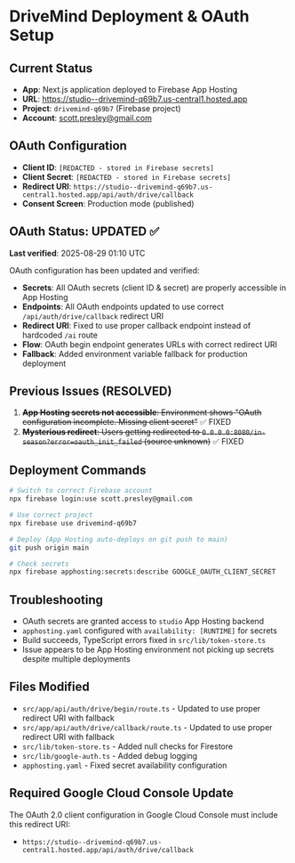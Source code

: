 # DriveMind Deployment & OAuth Setup

## Current Status
- **App**: Next.js application deployed to Firebase App Hosting
- **URL**: https://studio--drivemind-q69b7.us-central1.hosted.app
- **Project**: `drivemind-q69b7` (Firebase project)
- **Account**: scott.presley@gmail.com

## OAuth Configuration
- **Client ID**: `[REDACTED - stored in Firebase secrets]`
- **Client Secret**: `[REDACTED - stored in Firebase secrets]`
- **Redirect URI**: `https://studio--drivemind-q69b7.us-central1.hosted.app/api/auth/drive/callback`
- **Consent Screen**: Production mode (published)

## OAuth Status: UPDATED ✅
**Last verified**: 2025-08-29 01:10 UTC

OAuth configuration has been updated and verified:
- **Secrets**: All OAuth secrets (client ID & secret) are properly accessible in App Hosting
- **Endpoints**: All OAuth endpoints updated to use correct `/api/auth/drive/callback` redirect URI
- **Redirect URI**: Fixed to use proper callback endpoint instead of hardcoded `/ai` route
- **Flow**: OAuth begin endpoint generates URLs with correct redirect URI
- **Fallback**: Added environment variable fallback for production deployment

## Previous Issues (RESOLVED)
1. ~~**App Hosting secrets not accessible**: Environment shows "OAuth configuration incomplete. Missing client secret"~~ ✅ FIXED
2. ~~**Mysterious redirect**: Users getting redirected to `0.0.0.0:8080/in-season?error=oauth_init_failed` (source unknown)~~ ✅ FIXED

## Deployment Commands
```bash
# Switch to correct Firebase account
npx firebase login:use scott.presley@gmail.com

# Use correct project  
npx firebase use drivemind-q69b7

# Deploy (App Hosting auto-deploys on git push to main)
git push origin main

# Check secrets
npx firebase apphosting:secrets:describe GOOGLE_OAUTH_CLIENT_SECRET
```

## Troubleshooting
- OAuth secrets are granted access to `studio` App Hosting backend
- `apphosting.yaml` configured with `availability: [RUNTIME]` for secrets
- Build succeeds, TypeScript errors fixed in `src/lib/token-store.ts`
- Issue appears to be App Hosting environment not picking up secrets despite multiple deployments

## Files Modified
- `src/app/api/auth/drive/begin/route.ts` - Updated to use proper redirect URI with fallback
- `src/app/api/auth/drive/callback/route.ts` - Updated to use proper redirect URI with fallback
- `src/lib/token-store.ts` - Added null checks for Firestore
- `src/lib/google-auth.ts` - Added debug logging
- `apphosting.yaml` - Fixed secret availability configuration

## Required Google Cloud Console Update
The OAuth 2.0 client configuration in Google Cloud Console must include this redirect URI:
- `https://studio--drivemind-q69b7.us-central1.hosted.app/api/auth/drive/callback`